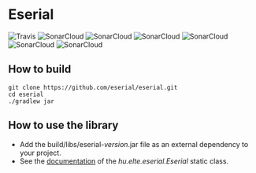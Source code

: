 # Eserial

![Travis](https://img.shields.io/travis/eserial/eserial.svg) ![SonarCloud](https://sonarcloud.io/api/project_badges/measure?project=hu.elte.eserial:eserial&metric=alert_status) ![SonarCloud](https://sonarcloud.io/api/project_badges/measure?project=hu.elte.eserial:eserial&metric=coverage) ![SonarCloud](https://sonarcloud.io/api/project_badges/measure?project=hu.elte.eserial:eserial&metric=bugs) ![SonarCloud](https://sonarcloud.io/api/project_badges/measure?project=hu.elte.eserial:eserial&metric=code_smells) ![SonarCloud](https://sonarcloud.io/api/project_badges/measure?project=hu.elte.eserial:eserial&metric=ncloc) ![SonarCloud](https://sonarcloud.io/api/project_badges/measure?project=hu.elte.eserial:eserial&metric=sqale_index)

## How to build
    git clone https://github.com/eserial/eserial.git
    cd eserial
    ./gradlew jar
    
## How to use the library
* Add the build/libs/eserial-*version*.jar file as an external dependency to your project.
* See the [documentation](https://eserial.github.io) of the *hu.elte.eserial.Eserial* static class.
